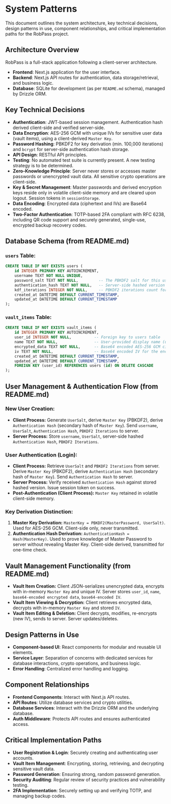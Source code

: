 # System Patterns

This document outlines the system architecture, key technical decisions, design patterns in use, component relationships, and critical implementation paths for the RobPass project.

## Architecture Overview
RobPass is a full-stack application following a client-server architecture.
-   **Frontend**: Next.js application for the user interface.
-   **Backend**: Next.js API routes for authentication, data storage/retrieval, and business logic.
-   **Database**: SQLite for development (as per `README.md` schema), managed by Drizzle ORM.

## Key Technical Decisions
-   **Authentication**: JWT-based session management. Authentication hash derived client-side and verified server-side.
-   **Data Encryption**: AES-256 GCM with unique IVs for sensitive user data (vault items), using a client-derived `Master Key`.
-   **Password Hashing**: PBKDF2 for key derivation (min. 100,000 iterations) and `bcrypt` for server-side authentication hash storage.
-   **API Design**: RESTful API principles.
-   **Testing**: No automated test suite is currently present. A new testing strategy is to be determined.
-   **Zero-Knowledge Principle**: Server never stores or accesses master passwords or unencrypted vault data. All sensitive crypto operations are client-side.
-   **Key & Secret Management**: Master passwords and derived encryption keys reside only in volatile client-side memory and are cleared upon logout. Session tokens in `sessionStorage`.
-   **Data Encoding**: Encrypted data (ciphertext and IVs) are Base64 encoded.
-   **Two-Factor Authentication**: TOTP-based 2FA compliant with RFC 6238, including QR code support and securely generated, single-use, encrypted backup recovery codes.

## Database Schema (from README.md)
### `users` Table:
```sql
CREATE TABLE IF NOT EXISTS users (
    id INTEGER PRIMARY KEY AUTOINCREMENT,
    username TEXT NOT NULL UNIQUE,
    password_salt TEXT NOT NULL,         -- The PBKDF2 salt for this user
    authentication_hash TEXT NOT NULL,   -- Server-side hashed version of client-derived auth hash
    kdf_iterations INTEGER NOT NULL,     -- PBKDF2 iterations count for this user
    created_at DATETIME DEFAULT CURRENT_TIMESTAMP,
    updated_at DATETIME DEFAULT CURRENT_TIMESTAMP
);
```
### `vault_items` Table:
```sql
CREATE TABLE IF NOT EXISTS vault_items (
    id INTEGER PRIMARY KEY AUTOINCREMENT,
    user_id INTEGER NOT NULL,          -- Foreign key to users table
    name TEXT NOT NULL,                -- User-provided display name (unencrypted)
    encrypted_data TEXT NOT NULL,      -- Base64 encoded AES-256 GCM ciphertext of sensitive data (username, password, URI)
    iv TEXT NOT NULL,                  -- Base64 encoded IV for the encrypted_data
    created_at DATETIME DEFAULT CURRENT_TIMESTAMP,
    updated_at DATETIME DEFAULT CURRENT_TIMESTAMP,
    FOREIGN KEY (user_id) REFERENCES users (id) ON DELETE CASCADE
);
```

## User Management & Authentication Flow (from README.md)
### New User Creation:
-   **Client Process:** Generate `UserSalt`, derive `Master Key` (PBKDF2), derive `Authentication Hash` (secondary hash of `Master Key`). Send `username`, `UserSalt`, `Authentication Hash`, `PBKDF2 Iterations` to server.
-   **Server Process:** Store `username`, `UserSalt`, server-side hashed `Authentication Hash`, `PBKDF2 Iterations`.

### User Authentication (Login):
-   **Client Process:** Retrieve `UserSalt` and `PBKDF2 Iterations` from server. Derive `Master Key` (PBKDF2), derive `Authentication Hash` (secondary hash of `Master Key`). Send `Authentication Hash` to server.
-   **Server Process:** Verify received `Authentication Hash` against stored hashed version. Issue session token on success.
-   **Post-Authentication (Client Process):** `Master Key` retained in volatile client-side memory.

### Key Derivation Distinction:
1.  **Master Key Derivation:** `MasterKey = PBKDF2(MasterPassword, UserSalt)`. Used for AES-256 GCM. Client-side only, never transmitted.
2.  **Authentication Hash Derivation:** `AuthenticationHash = Hash(MasterKey)`. Used to prove knowledge of Master Password to server without revealing Master Key. Client-side derived, transmitted for one-time check.

## Vault Management Functionality (from README.md)
-   **Vault Item Creation:** Client JSON-serializes unencrypted data, encrypts with in-memory `Master Key` and unique IV. Server stores `user_id`, `name`, `base64-encoded encrypted data`, `base64-encoded IV`.
-   **Vault Item Viewing & Decryption:** Client retrieves encrypted data, decrypts with in-memory `Master Key` and stored `IV`.
-   **Vault Item Editing & Deletion:** Client decrypts, modifies, re-encrypts (new IV), sends to server. Server updates/deletes.

## Design Patterns in Use
-   **Component-based UI**: React components for modular and reusable UI elements.
-   **Service Layer**: Separation of concerns with dedicated services for database interactions, crypto operations, and business logic.
-   **Error Handling**: Centralized error handling and logging.

## Component Relationships
-   **Frontend Components**: Interact with Next.js API routes.
-   **API Routes**: Utilize database services and crypto utilities.
-   **Database Services**: Interact with the Drizzle ORM and the underlying database.
-   **Auth Middleware**: Protects API routes and ensures authenticated access.

## Critical Implementation Paths
-   **User Registration & Login**: Securely creating and authenticating user accounts.
-   **Vault Item Management**: Encrypting, storing, retrieving, and decrypting sensitive vault data.
-   **Password Generation**: Ensuring strong, random password generation.
-   **Security Auditing**: Regular review of security practices and vulnerability testing.
-   **2FA Implementation**: Securely setting up and verifying TOTP, and managing backup codes.

